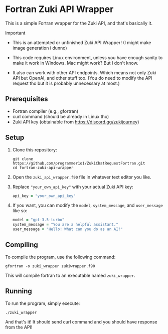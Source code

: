 # Fortran Zuki API Wrapper

This is a simple Fortran wrapper for the Zuki API, and that's basically it.

> [!IMPORTANT]  
> - This is an attempted or unfinished Zuki API Wrapper! (I might make image generation i dunno)
>
> - This code requires Linux environment, unless you have enough sanity to make it work in Windows. Mac might work? But I don't know.
>
> - It also can work with other API endpoints. Which means not only Zuki API but OpenAI, and other stuff too. (You do need to modify the API request tho but it is probably unnecessary at most.)

## Prerequisites

- Fortran compiler (e.g., gfortran)
- curl command (should be already in Linux tho)
- Zuki API key (obtainable from https://discord.gg/zukijourney)

## Setup

1. Clone this repository:
   ```
   git clone https://github.com/programmer1o1/ZukiChatRequestFortran.git
   cd fortran-zuki-api-wrapper
   ```

2. Open the `zuki_api_wrapper.f90` file in whatever text editor you like.

3. Replace `"your_own_api_key"` with your actual Zuki API key:
   ```fortran
   api_key = "your_own_api_key"
   ```

4. If you want, you can modify the `model`, `system_message`, and `user_message` like so:
   ```fortran
   model = "gpt-3.5-turbo"
   system_message = "You are a helpful assistant."
   user_message = "Hello! What can you do as an AI?"
   ```

## Compiling

To compile the program, use the following command:

```
gfortran -o zuki_wrapper zukiwrapper.f90
```

This will compile fortran to an executable named `zuki_wrapper`.

## Running

To run the program, simply execute:

```
./zuki_wrapper
```

And that's it! It should send curl command and you should have response from the API!
